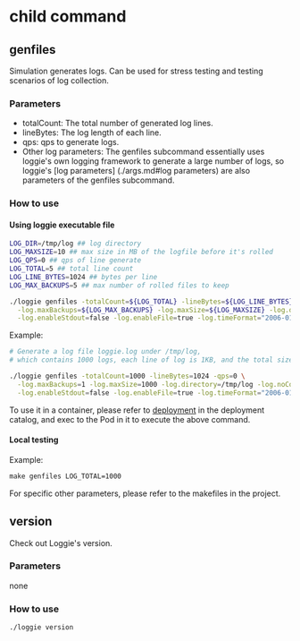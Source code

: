 # child command

## genfiles

Simulation generates logs. Can be used for stress testing and testing scenarios of log collection.

### Parameters

- totalCount: The total number of generated log lines.
- lineBytes: The log length of each line.
- qps: qps to generate logs.
- Other log parameters: The genfiles subcommand essentially uses loggie's own logging framework to generate a large number of logs, so loggie's [log parameters] (./args.md#log parameters) are also parameters of the genfiles subcommand.

### How to use

#### Using loggie executable file

```bash
LOG_DIR=/tmp/log ## log directory
LOG_MAXSIZE=10 ## max size in MB of the logfile before it's rolled
LOG_QPS=0 ## qps of line generate
LOG_TOTAL=5 ## total line count
LOG_LINE_BYTES=1024 ## bytes per line
LOG_MAX_BACKUPS=5 ## max number of rolled files to keep

./loggie genfiles -totalCount=${LOG_TOTAL} -lineBytes=${LOG_LINE_BYTES} -qps=${LOG_QPS} \
  -log.maxBackups=${LOG_MAX_BACKUPS} -log.maxSize=${LOG_MAXSIZE} -log.directory=${LOG_DIR} -log.noColor=true \
  -log.enableStdout=false -log.enableFile=true -log.timeFormat="2006-01-02 15:04:05.000"

```

Example:

```bash
# Generate a log file loggie.log under /tmp/log, 
# which contains 1000 logs, each line of log is 1KB, and the total size is about 1.1MB

./loggie genfiles -totalCount=1000 -lineBytes=1024 -qps=0 \
  -log.maxBackups=1 -log.maxSize=1000 -log.directory=/tmp/log -log.noColor=true \
  -log.enableStdout=false -log.enableFile=true -log.timeFormat="2006-01-02 15:04:05.000"
```

To use it in a container, please refer to [deployment](https://github.com/loggie-io/catalog/tree/main/common/genfiles) in the deployment catalog, and exec to the Pod in it to execute the above command.

#### Local testing

Example:

```makefile
make genfiles LOG_TOTAL=1000
```

For specific other parameters, please refer to the makefiles in the project.

## version

Check out Loggie's version.

### Parameters

none

### How to use

```bash
./loggie version
```
